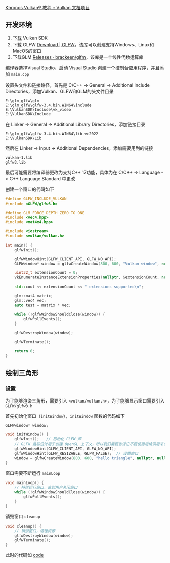 
[Khronos Vulkan® 教程 :: Vulkan 文档项目](https://docs.vulkan.net.cn/tutorial/latest/00_Introduction.html)

## 开发环境

1. 下载 Vulkan SDK
2. 下载 GLFW [Download | GLFW](https://www.glfw.org/download.html)，该库可以创建支持Windows、Linux和MacOS的窗口
3. 下载GLM [Releases · brackeen/glfm](https://github.com/brackeen/glfm/releases)，该库是一个线性代数运算库

编译器选择Visual Studio，启动 Visual Studio 创建一个控制台应用程序，并且添加 `main.cpp`

设置头文件和链接路径，首先是 C/C++  -> General -> Additional Include Directories，添加Vulkan、GLFW和GLM的头文件目录
```
E:\glm_glfw\glm
E:\glm_glfw\glfw-3.4.bin.WIN64\include
E:\VulkanSDK\Include\vk_video
E:\VulkanSDK\Include
```

在 Linker -> General -> Additional Library Directories，添加链接目录

```
E:\glm_glfw\glfw-3.4.bin.WIN64\lib-vc2022
E:\VulkanSDK\Lib
```

然后在 Linker -> Input -> Additional Dependencies，添加需要用到的链接

```
vulkan-1.lib
glfw3.lib
```

最后可能需要将编译器更改为支持C++ 17功能，具体为在 C/C++ -> Language -> C++ Language Standard 中更改

创建一个窗口的代码如下

```c++
#define GLFW_INCLUDE_VULKAN
#include <GLFW/glfw3.h>

#define GLM_FORCE_DEPTH_ZERO_TO_ONE
#include <vec4.hpp>
#include <mat4x4.hpp>

#include <iostream>
#include <vulkan/vulkan.h>

int main() {
    glfwInit();

    glfwWindowHint(GLFW_CLIENT_API, GLFW_NO_API);
    GLFWwindow* window = glfwCreateWindow(800, 600, "Vulkan window", nullptr, nullptr);

    uint32_t extensionCount = 0;
    vkEnumerateInstanceExtensionProperties(nullptr, &extensionCount, nullptr);

    std::cout << extensionCount << " extensions supported\n";

    glm::mat4 matrix;
    glm::vec4 vec;
    auto test = matrix * vec;

    while (!glfwWindowShouldClose(window)) {
        glfwPollEvents();
    }

    glfwDestroyWindow(window);

    glfwTerminate();

    return 0;
}
```


## 绘制三角形

### 设置

为了能够渲染三角形，需要引入 `<vulkan/vulkan.h>`，为了能够显示窗口需要引入 `GLFW/glfw3.h`

首先初始化窗口（`initWindow`），`initWindow` 函数的代码如下

```c++
GLFWwindow* window;

void initWindow() {
	glfwInit();   // 初始化 GLFW 库
	// GLFW 最初设计用于创建 OpenGL 上下文，所以我们需要告诉它不要使用后续调用来创建 OpenGL 上下文
	glfwWindowHint(GLFW_CLIENT_API, GLFW_NO_API); 
	glfwWindowHint(GLFW_RESIZABLE, GLFW_FALSE);  // 设置窗口
	window = glfwCreateWindow(800, 600, "hello triangle", nullptr, nullptr);  // 创建窗口
} 
```

窗口需要不断运行 `mainLoop`

```c++
void mainLoop() {
	// 持续运行窗口，直到用户关闭窗口
	while (!glfwWindowShouldClose(window)) {
		glfwPollEvents();
	}
}
```

销毁窗口 `cleanup`

```c++
void cleanup() {
	// 销毁窗口，清理资源
	glfwDestroyWindow(window);
	glfwTerminate();
}
```


此时的代码如 [code](codes/vulkan/00_base_code.cpp) 

